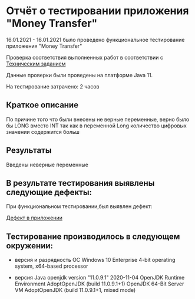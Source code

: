 
# Отчёт о тестировании приложения "Money Transfer"

16.01.2021 - 16.01.2021 было проведено функциональное тестирование приложения "Money Transfer"

Проверка соответствия выполненных работ  в соответствии с 
[Техническим заданием](https://github.com/netology-code/javaqa-homeworks/tree/master/programming)

Данные проверки были проведены на платформе Java 11.

На тестирование затрачено: 2 часов

## Краткое описание
По причине того что были внесены не верные переменные, 
верно было бы LONG вместо INT так как в переменной Long количество цифровых значении содержится больш


## Результаты
Введены неверные переменные


## В результате тестирования выявлены следующие дефекты:

При функциональном тестировании,был выявлен дефект:


[Дефект в приложении](https://github.com/Sininerebane/bank/issues)

## Тестирование производилось в следующем окружении:

* версия и разрядность ОС
  Windows 10 Enterprise
  4-bit operating system, x64-based processor

* версия Java
  openjdk version "11.0.9.1" 2020-11-04
  OpenJDK Runtime Environment AdoptOpenJDK (build 11.0.9.1+1)
  OpenJDK 64-Bit Server VM AdoptOpenJDK (build 11.0.9.1+1, mixed mode)
